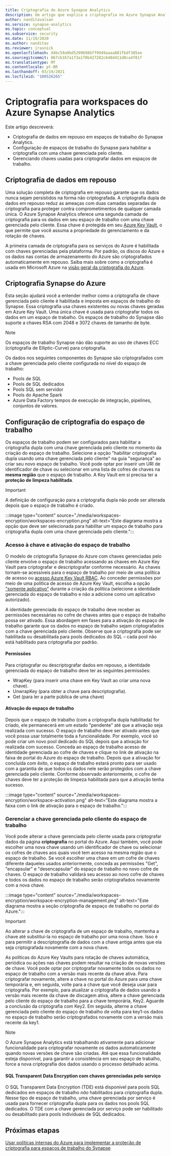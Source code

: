 ```yaml
---
title: Criptografia do Azure Synapse Analytics
description: Um artigo que explica a criptografia no Azure Synapse Analytics
author: nanditavalsan
ms.service: synapse-analytics
ms.topic: conceptual
ms.subservice: security
ms.date: 11/19/2020
ms.author: nanditav
ms.reviewer: jrasnick
ms.openlocfilehash: d4bc59a9bd5299698bff9949aaaa881fbdf385ee
ms.sourcegitcommit: 867cb1b7a1f3a1f0b427282c648d411d0ca4f81f
ms.translationtype: MT
ms.contentlocale: pt-BR
ms.lasthandoff: 03/19/2021
ms.locfileid: "100526265"
---
```

# <a name="encryption-for-azure-synapse-analytics-workspaces"></a>Criptografia para workspaces do Azure Synapse Analytics

Este artigo descreverá:
* Criptografia de dados em repouso em espaços de trabalho do Synapse Analytics.
* Configuração de espaços de trabalho do Synapse para habilitar a criptografia com uma chave gerenciada pelo cliente.
* Gerenciando chaves usadas para criptografar dados em espaços de trabalho.

## <a name="encryption-of-data-at-rest"></a>Criptografia de dados em repouso

Uma solução completa de criptografia em repouso garante que os dados nunca sejam persistidos na forma não criptografada. A criptografia dupla de dados em repouso reduz as ameaças com duas camadas separadas de criptografia para proteger contra comprometimentos de qualquer camada única. O Azure Synapse Analytics oferece uma segunda camada de criptografia para os dados em seu espaço de trabalho com uma chave gerenciada pelo cliente. Essa chave é protegida em seu [Azure Key Vault](../../key-vault/general/overview.md), o que permite que você assuma a propriedade do gerenciamento e da rotação de chaves.

A primeira camada de criptografia para os serviços do Azure é habilitada com chaves gerenciadas pela plataforma. Por padrão, os discos do Azure e os dados nas contas de armazenamento do Azure são criptografados automaticamente em repouso. Saiba mais sobre como a criptografia é usada em Microsoft Azure na [visão geral da criptografia do Azure](../../security/fundamentals/encryption-overview.md).

## <a name="azure-synapse-encryption"></a>Criptografia Synapse do Azure

Esta seção ajudará você a entender melhor como a criptografia de chave gerenciada pelo cliente é habilitada e imposta em espaços de trabalho do Synapse. Essa criptografia usa chaves existentes ou novas chaves geradas em Azure Key Vault. Uma única chave é usada para criptografar todos os dados em um espaço de trabalho. Os espaços de trabalho do Synapse dão suporte a chaves RSA com 2048 e 3072 chaves de tamanho de byte.

> [!NOTE]
> Os espaços de trabalho Synapse não dão suporte ao uso de chaves ECC (criptografia de Elliptic-Curve) para criptografia.

Os dados nos seguintes componentes do Synapse são criptografados com a chave gerenciada pelo cliente configurada no nível do espaço de trabalho:
* Pools de SQL
 * Pools de SQL dedicados
 * Pools SQL sem servidor
* Pools do Apache Spark
* Azure Data Factory tempos de execução de integração, pipelines, conjuntos de valores.

## <a name="workspace-encryption-configuration"></a>Configuração de criptografia do espaço de trabalho

Os espaços de trabalho podem ser configurados para habilitar a criptografia dupla com uma chave gerenciada pelo cliente no momento da criação do espaço de trabalho. Selecione a opção "habilitar criptografia dupla usando uma chave gerenciada pelo cliente" na guia "segurança" ao criar seu novo espaço de trabalho. Você pode optar por inserir um URI de identificador de chave ou selecionar em uma lista de cofres de chaves na **mesma região** que o espaço de trabalho. A Key Vault em si precisa ter a **proteção de limpeza habilitada**.

> [!IMPORTANT]
> A definição de configuração para a criptografia dupla não pode ser alterada depois que o espaço de trabalho é criado.

:::image type="content" source="./media/workspaces-encryption/workspaces-encryption.png" alt-text="Este diagrama mostra a opção que deve ser selecionada para habilitar um espaço de trabalho para criptografia dupla com uma chave gerenciada pelo cliente.":::

### <a name="key-access-and-workspace-activation"></a>Acesso à chave e ativação do espaço de trabalho

O modelo de criptografia Synapse do Azure com chaves gerenciadas pelo cliente envolve o espaço de trabalho acessando as chaves em Azure Key Vault para criptografar e descriptografar conforme necessário. As chaves tornam-se acessíveis para o espaço de trabalho por meio de uma política de acesso ou [acesso Azure Key Vault RBAC](../../key-vault/general/rbac-guide.md). Ao conceder permissões por meio de uma política de acesso de Azure Key Vault, escolha a opção ["somente aplicativo"](../../key-vault/general/secure-your-key-vault.md#key-vault-authentication-options) durante a criação da política (selecione a identidade gerenciada do espaço de trabalho e não a adicione como um aplicativo autorizado).

 A identidade gerenciada do espaço de trabalho deve receber as permissões necessárias no cofre de chaves antes que o espaço de trabalho possa ser ativado. Essa abordagem em fases para a ativação do espaço de trabalho garante que os dados no espaço de trabalho sejam criptografados com a chave gerenciada pelo cliente. Observe que a criptografia pode ser habilitada ou desabilitada para pools dedicados do SQL – cada pool não está habilitado para criptografia por padrão.

#### <a name="permissions"></a>Permissões

Para criptografar ou descriptografar dados em repouso, a identidade gerenciada do espaço de trabalho deve ter as seguintes permissões:
* WrapKey (para inserir uma chave em Key Vault ao criar uma nova chave).
* UnwrapKey (para obter a chave para descriptografia).
* Get (para ler a parte pública de uma chave)

#### <a name="workspace-activation"></a>Ativação do espaço de trabalho

Depois que o espaço de trabalho (com a criptografia dupla habilitada) for criado, ele permanecerá em um estado "pendente" até que a ativação seja realizada com sucesso. O espaço de trabalho deve ser ativado antes que você possa usar totalmente toda a funcionalidade. Por exemplo, você só pode criar um novo pool dedicado do SQL depois que a ativação for realizada com sucesso. Conceda ao espaço de trabalho acesso de identidade gerenciada ao cofre de chaves e clique no link de ativação na faixa de portal do Azure do espaço de trabalho. Depois que a ativação for concluída com êxito, o espaço de trabalho estará pronto para ser usado com a garantia de que todos os dados nele serão protegidos com a chave gerenciada pelo cliente. Conforme observado anteriormente, o cofre de chaves deve ter a proteção de limpeza habilitada para que a ativação tenha sucesso.

:::image type="content" source="./media/workspaces-encryption/workspace-activation.png" alt-text="Este diagrama mostra a faixa com o link de ativação para o espaço de trabalho.":::


### <a name="manage-the-workspace-customer-managed-key"></a>Gerenciar a chave gerenciada pelo cliente do espaço de trabalho 

Você pode alterar a chave gerenciada pelo cliente usada para criptografar dados da página **criptografia** no portal do Azure. Aqui também, você pode escolher uma nova chave usando um identificador de chave ou selecionar os cofres de chaves aos quais você tem acesso na mesma região que o espaço de trabalho. Se você escolher uma chave em um cofre de chaves diferente daqueles usados anteriormente, conceda as permissões "Get", "encapsular" e "desencapsular" do espaço de trabalho no novo cofre de chaves. O espaço de trabalho validará seu acesso ao novo cofre de chaves e todos os dados no espaço de trabalho serão criptografados novamente com a nova chave.

:::image type="content" source="./media/workspaces-encryption/workspace-encryption-management.png" alt-text="Este diagrama mostra a seção criptografia de espaço de trabalho no portal do Azure.":::

>[!IMPORTANT]
>Ao alterar a chave de criptografia de um espaço de trabalho, mantenha a chave até substituí-la no espaço de trabalho por uma nova chave. Isso é para permitir a descriptografia de dados com a chave antiga antes que ela seja criptografada novamente com a nova chave.

As políticas do Azure Key Vaults para rotação de chaves automática, periódica ou ações nas chaves podem resultar na criação de novas versões de chave. Você pode optar por criptografar novamente todos os dados no espaço de trabalho com a versão mais recente da chave ativa. Para criptografar novamente, altere a chave no portal do Azure para uma chave temporária e, em seguida, volte para a chave que você deseja usar para criptografia. Por exemplo, para atualizar a criptografia de dados usando a versão mais recente da chave de discagem ativa, altere a chave gerenciada pelo cliente do espaço de trabalho para a chave temporária, Key2. Aguarde a conclusão da criptografia com Key2. Em seguida, alterne a chave gerenciada pelo cliente do espaço de trabalho de volta para key1-os dados no espaço de trabalho serão criptografados novamente com a versão mais recente da key1.

> [!NOTE]
> O Azure Synapse Analytics está trabalhando ativamente para adicionar funcionalidade para criptografar novamente os dados automaticamente quando novas versões de chave são criadas. Até que essa funcionalidade esteja disponível, para garantir a consistência em seu espaço de trabalho, force a nova criptografia dos dados usando o processo detalhado acima.

#### <a name="sql-transparent-data-encryption-with-service-managed-keys"></a>SQL Transparent Data Encryption com chaves gerenciadas pelo serviço

O SQL Transparent Data Encryption (TDE) está disponível para pools SQL dedicados em espaços de trabalho *não* habilitados para criptografia dupla. Nesse tipo de espaço de trabalho, uma chave gerenciada por serviço é usada para fornecer criptografia dupla para os dados nos pools SQL dedicados. O TDE com a chave gerenciada por serviço pode ser habilitado ou desabilitado para pools individuais de SQL dedicados.

## <a name="next-steps"></a>Próximas etapas

[Usar políticas internas do Azure para implementar a proteção de criptografia para espaços de trabalho do Synapse](../policy-reference.md)

